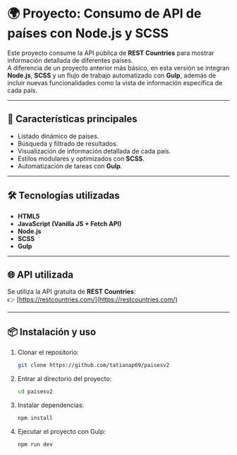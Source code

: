 # 🌍 Proyecto: Consumo de API de países con Node.js y SCSS  

Este proyecto consume la API pública de **REST Countries** para mostrar información detallada de diferentes países.  
A diferencia de un proyecto anterior más básico, en esta versión se integran **Node.js**, **SCSS** y un flujo de trabajo automatizado con **Gulp**, además de incluir nuevas funcionalidades como la vista de información específica de cada país.  

---

## 🚀 Características principales  
- Listado dinámico de países.  
- Búsqueda y filtrado de resultados.  
- Visualización de información detallada de cada país.  
- Estilos modulares y optimizados con **SCSS**.  
- Automatización de tareas con **Gulp**.
---

## 🛠️ Tecnologías utilizadas  
- **HTML5**  
- **JavaScript (Vanilla JS + Fetch API)**  
- **Node.js**  
- **SCSS**  
- **Gulp**  

---

## 🌐 API utilizada  
Se utiliza la API gratuita de **REST Countries**:  
👉 [https://restcountries.com/](https://restcountries.com/)  

---

## 📦 Instalación y uso  

1. Clonar el repositorio:  
   ```bash
   git clone https://github.com/tatianap69/paisesv2
   ```
2. Entrar al directorio del proyecto:  
   ```bash
   cd paisesv2
   ```
3. Instalar dependencias:  
   ```bash
   npm install
   ```
4. Ejecutar el proyecto con Gulp:  
   ```bash
   npm run dev
   ```
